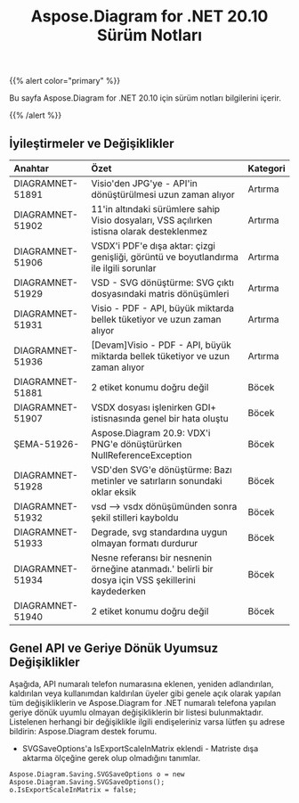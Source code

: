 ﻿---
title: Aspose.Diagram for .NET 20.10 Sürüm Notları
type: docs
weight: 10
url: /tr/net/aspose-diagram-for-net-20-10-release-notes/
---
{{% alert color="primary" %}}

Bu sayfa Aspose.Diagram for .NET 20.10 için sürüm notları bilgilerini içerir.

{{% /alert %}}
## **İyileştirmeler ve Değişiklikler**  ##

|**Anahtar**|**Özet**|**Kategori**|
|:- |:- |:- |
|DIAGRAMNET-51891|Visio'den JPG'ye - API'in dönüştürülmesi uzun zaman alıyor|Artırma|
|DIAGRAMNET-51902|11'in altındaki sürümlere sahip Visio dosyaları, VSS açılırken istisna olarak desteklenmez|Artırma|
|DIAGRAMNET-51906|VSDX'i PDF'e dışa aktar: çizgi genişliği, görüntü ve boyutlandırma ile ilgili sorunlar|Artırma|
|DIAGRAMNET-51929|VSD - SVG dönüştürme: SVG çıktı dosyasındaki matris dönüşümleri|Artırma|
|DIAGRAMNET-51931|Visio - PDF - API, büyük miktarda bellek tüketiyor ve uzun zaman alıyor|Artırma|
|DIAGRAMNET-51936|[Devam]Visio - PDF - API, büyük miktarda bellek tüketiyor ve uzun zaman alıyor|Artırma|
|DIAGRAMNET-51881|2 etiket konumu doğru değil|Böcek|
|DIAGRAMNET-51907|VSDX dosyası işlenirken GDI+ istisnasında genel bir hata oluştu|Böcek|
|ŞEMA-51926-|Aspose.Diagram 20.9: VDX'i PNG'e dönüştürürken NullReferenceException|Böcek|
|DIAGRAMNET-51928|VSD'den SVG'e dönüştürme: Bazı metinler ve satırların sonundaki oklar eksik|Böcek|
|DIAGRAMNET-51932|vsd –> vsdx dönüşümünden sonra şekil stilleri kayboldu|Böcek|
|DIAGRAMNET-51933|Degrade, svg standardına uygun olmayan formatı durdurur|Böcek|
|DIAGRAMNET-51934|Nesne referansı bir nesnenin örneğine atanmadı.' belirli bir dosya için VSS şekillerini kaydederken|Böcek|
|DIAGRAMNET-51940|2 etiket konumu doğru değil|Böcek|

## **Genel API ve Geriye Dönük Uyumsuz Değişiklikler**  ##
Aşağıda, API numaralı telefon numarasına eklenen, yeniden adlandırılan, kaldırılan veya kullanımdan kaldırılan üyeler gibi genele açık olarak yapılan tüm değişikliklerin ve Aspose.Diagram for .NET numaralı telefona yapılan geriye dönük uyumlu olmayan değişikliklerin bir listesi bulunmaktadır. Listelenen herhangi bir değişiklikle ilgili endişeleriniz varsa lütfen şu adrese bildirin: Aspose.Diagram destek forumu.

 * SVGSaveOptions'a IsExportScaleInMatrix eklendi - Matriste dışa aktarma ölçeğine gerek olup olmadığını tanımlar.
```
Aspose.Diagram.Saving.SVGSaveOptions o = new Aspose.Diagram.Saving.SVGSaveOptions();
o.IsExportScaleInMatrix = false;
```
